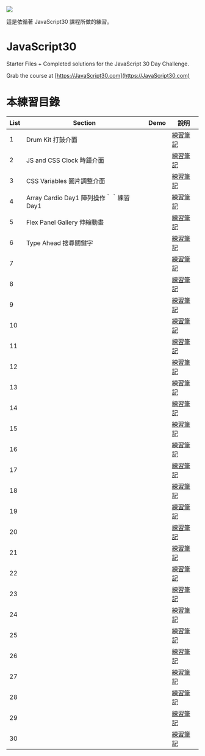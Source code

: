 ﻿![](https://javascript30.com/images/JS3-social-share.png)

這是依循著 JavaScript30 課程所做的練習。

# JavaScript30

Starter Files + Completed solutions for the JavaScript 30 Day Challenge.

Grab the course at [https://JavaScript30.com](https://JavaScript30.com)

# 本練習目錄

| List | Section                                 | Demo | 說明                                                                                                  |
| ---- | --------------------------------------- | ---- | ----------------------------------------------------------------------------------------------------- |
| 1    | Drum Kit 打鼓介面                       |      | [練習筆記](https://github.com/onlystp417/JavaScript-30/tree/master/01%20-%20JavaScript%20Drum%20Kit)  |
| 2    | JS and CSS Clock 時鐘介面               |      | [練習筆記](https://github.com/onlystp417/JavaScript-30/tree/master/02%20-%20JS%20and%20CSS%20Clock)   |
| 3    | CSS Variables 圖片調整介面              |      | [練習筆記](https://github.com/onlystp417/JavaScript-30/tree/master/03%20-%20CSS%20Variables)          |
| 4    | Array Cardio Day1 陣列操作｀｀練習 Day1 |      | [練習筆記](https://github.com/onlystp417/JavaScript-30/tree/master/04%20-%20Array%20Cardio%20Day%201) |
| 5    | Flex Panel Gallery 伸縮動畫             |      | [練習筆記](https://github.com/onlystp417/JavaScript-30/tree/master/05%20-%20Flex%20Panel%20Gallery)   |
| 6    | Type Ahead 搜尋關鍵字                   |      | [練習筆記](https://github.com/onlystp417/JavaScript-30/tree/master/06%20-%20Type%20Ahead)             |
| 7    |                                         |      | [練習筆記]()                                                                                          |
| 8    |                                         |      | [練習筆記]()                                                                                          |
| 9    |                                         |      | [練習筆記]()                                                                                          |
| 10   |                                         |      | [練習筆記]()                                                                                          |
| 11   |                                         |      | [練習筆記]()                                                                                          |
| 12   |                                         |      | [練習筆記]()                                                                                          |
| 13   |                                         |      | [練習筆記]()                                                                                          |
| 14   |                                         |      | [練習筆記]()                                                                                          |
| 15   |                                         |      | [練習筆記]()                                                                                          |
| 16   |                                         |      | [練習筆記]()                                                                                          |
| 17   |                                         |      | [練習筆記]()                                                                                          |
| 18   |                                         |      | [練習筆記]()                                                                                          |
| 19   |                                         |      | [練習筆記]()                                                                                          |
| 20   |                                         |      | [練習筆記]()                                                                                          |
| 21   |                                         |      | [練習筆記]()                                                                                          |
| 22   |                                         |      | [練習筆記]()                                                                                          |
| 23   |                                         |      | [練習筆記]()                                                                                          |
| 24   |                                         |      | [練習筆記]()                                                                                          |
| 25   |                                         |      | [練習筆記]()                                                                                          |
| 26   |                                         |      | [練習筆記]()                                                                                          |
| 27   |                                         |      | [練習筆記]()                                                                                          |
| 28   |                                         |      | [練習筆記]()                                                                                          |
| 29   |                                         |      | [練習筆記]()                                                                                          |
| 30   |                                         |      | [練習筆記]()                                                                                          |

